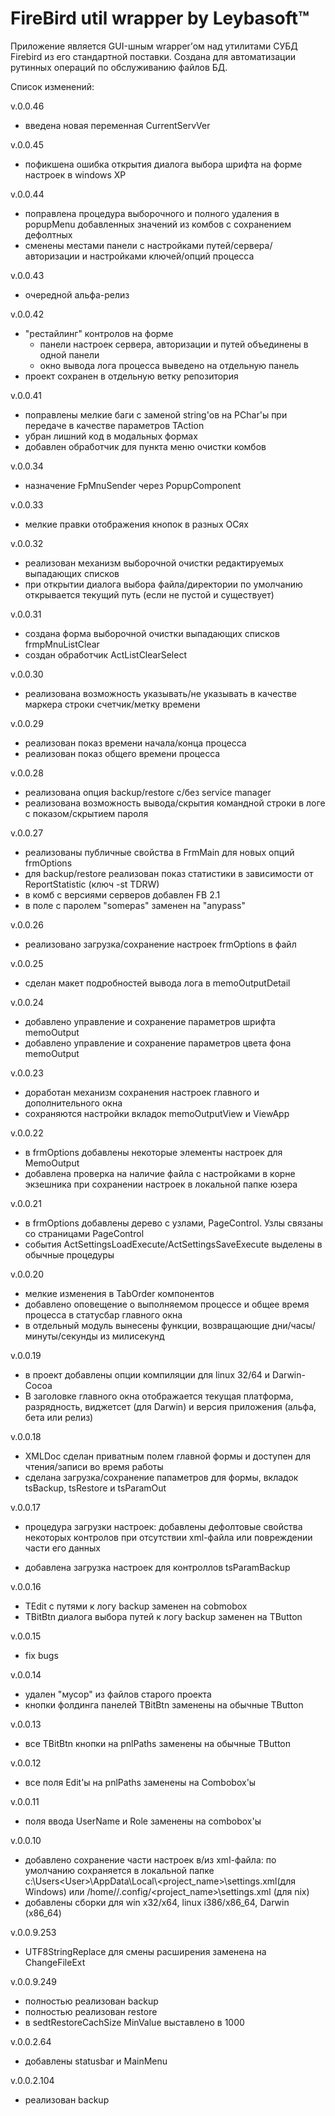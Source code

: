 # FireBird util wrapper by Leybasoft&#8482;



Приложение является GUI-шным wrapper’ом над утилитами СУБД Firebird из его стандартной поставки. Создана для автоматизации рутинных операций по обслуживанию файлов БД.

Список изменений:

v.0.0.46

- введена новая переменная CurrentServVer

v.0.0.45

- пофикшена ошибка открытия диалога выбора шрифта на форме настроек в windows XP

v.0.0.44

- поправлена процедура выборочного и полного удаления в popupMenu добавленных значений из комбов с сохранением дефолтных 
- сменены местами панели с настройками путей/сервера/авторизации и настройками ключей/опций процесса

v.0.0.43

- очередной альфа-релиз

v.0.0.42

- "рестайлинг" контролов на форме
  - панели настроек сервера, авторизации и путей объединены в одной панели
  - окно вывода лога процесса выведено на отдельную панель
- проект сохранен в отдельную ветку репозитория

v.0.0.41

- поправлены мелкие баги с заменой string'ов на PChar'ы при передаче в качестве параметров TAction
- убран лишний код в модальных формах
- добавлен обработчик для пункта меню очистки комбов

v.0.0.34

- назначение FpMnuSender через PopupComponent

v.0.0.33

- мелкие правки отображения кнопок в разных ОСях

v.0.0.32

- реализован механизм выборочной очистки редактируемых выпадающих списков
- при открытии диалога выбора файла/директории по умолчанию открывается текущий путь (если не пустой и существует)

v.0.0.31

- создана форма выборочной очистки выпадающих списков frmpMnuListClear
- создан обработчик ActListClearSelect

v.0.0.30

- реализована возможность указывать/не указывать в качестве маркера строки счетчик/метку времени

v.0.0.29

- реализован показ времени начала/конца процесса
- реализован показ общего времени процесса

v.0.0.28

- реализована опция backup/restore с/без service manager
- реализована возможность вывода/скрытия командной строки в логе с показом/скрытием пароля

v.0.0.27

- реализованы публичные свойства в FrmMain для новых опций frmOptions
- для backup/restore реализован показ статистики в зависимости от ReportStatistic (ключ -st TDRW)
- в комб с версиями серверов добавлен FB 2.1
- в поле с паролем "somepas" заменен на "anypass"

v.0.0.26

- реализовано загрузка/сохранение настроек frmOptions в файл 

v.0.0.25

- сделан макет подробностей вывода лога в memoOutputDetail

v.0.0.24

- добавлено управление и сохранение параметров шрифта memoOutput
- добавлено управление и сохранение параметров цвета фона memoOutput 

v.0.0.23

- доработан механизм сохранения настроек главного и дополнительного окна
- сохраняются настройки вкладок memoOutputView и ViewApp

v.0.0.22

- в frmOptions добавлены некоторые элементы настроек для MemoOutput
- добавлена проверка на наличие файла с настройками в корне экзешника при сохранении настроек в локальной папке юзера

v.0.0.21

- в frmOptions добавлены дерево с узлами, PageControl. Узлы связаны со страницами PageControl
- события ActSettingsLoadExecute/ActSettingsSaveExecute выделены в обычные процедуры

v.0.0.20

- мелкие изменения в TabOrder компонентов
- добавлено оповещение о выполняемом процессе и общее время процесса в статусбар главного окна
- в отдельный модуль вынесены функции, возвращающие дни/часы/минуты/секунды из милисекунд

v.0.0.19

- в проект добавлены опции компиляции для linux 32/64 и Darwin-Cocoa
- В заголовке главного окна отображается текущая платформа, разрядность, виджетсет (для Darwin) и версия приложения (альфа, бета или релиз)

v.0.0.18

- XMLDoc сделан приватным полем главной формы и доступен для чтения/записи во время работы
- сделана загрузка/сохранение папаметров для формы, вкладок tsBackup, tsRestore и tsParamOut 

v.0.0.17

- процедура загрузки настроек: добавлены дефолтовые свойства некоторых контролов при отсутствии xml-файла или повреждении части его данных

- добавлена загрузка настроек для контроллов tsParamBackup

v.0.0.16

- TEdit с путями к логу backup заменен на cobmobox
- TBitBtn диалога выбора путей к логу backup заменен на TButton

v.0.0.15

- fix bugs

v.0.0.14

- удален "мусор" из файлов старого проекта 
- кнопки фолдинга панелей TBitBtn заменены на обычные TButton

v.0.0.13

- все TBitBtn кнопки на pnlPaths заменены на обычные TButton

v.0.0.12

- все поля Edit'ы на pnlPaths заменены на Combobox'ы

v.0.0.11

- поля ввода UserName и Role заменены на combobox'ы

v.0.0.10

- добавлено сохранение части настроек в/из xml-файла: по умолчанию сохраняется в локальной папке c:\Users\<User>\AppData\Local\\<project_name>\settings.xml(для Windows) или /home/<user>/.config/<project_name>\settings.xml (для nix)
- добавлены сборки для win x32/x64, linux i386/x86_64, Darwin (x86_64)

v.0.0.9.253

* UTF8StringReplace для смены расширения заменена на ChangeFileExt

v.0.0.9.249

* полностью реализован backup
* полностью реализован restore
* в sedtRestoreCachSize MinValue выставлено в 1000

v.0.0.2.64

- добавлены statusbar и MainMenu

v.0.0.2.104

- реализован backup
